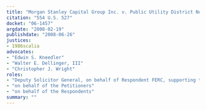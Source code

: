 ```yaml
---
title: "Morgan Stanley Capital Group Inc. v. Public Utility District No. 1"
citation: "554 U.S. 527"
docket: "06-1457"
argdate: "2008-02-19"
publishdate: "2008-06-26"
justices:
- 1986scalia
advocates:
- "Edwin S. Kneedler"
- "Walter E. Dellinger, III"
- "Christopher J. Wright"
roles:
- "Deputy Solicitor General, on behalf of Respondent FERC, supporting the Petitioners"
- "on behalf of the Petitioners"
- "on behalf of the Respondents"
summary: ""
---
```


